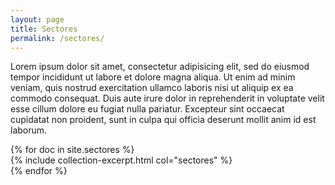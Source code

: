```yaml
---
layout: page
title: Sectores
permalink: /sectores/
---
```


Lorem ipsum dolor sit amet, consectetur adipisicing elit, sed do eiusmod tempor incididunt ut labore et dolore magna aliqua. Ut enim ad minim veniam, quis nostrud exercitation ullamco laboris nisi ut aliquip ex ea commodo consequat. Duis aute irure dolor in reprehenderit in voluptate velit esse cillum dolore eu fugiat nulla pariatur. Excepteur sint occaecat cupidatat non proident, sunt in culpa qui officia deserunt mollit anim id est laborum.

<div class="container">
<div class="row">
{% for doc in site.sectores %}
<div class="col-md-3">
{% include collection-excerpt.html col="sectores" %}
</div>
{% endfor %}
</div>
</div>

